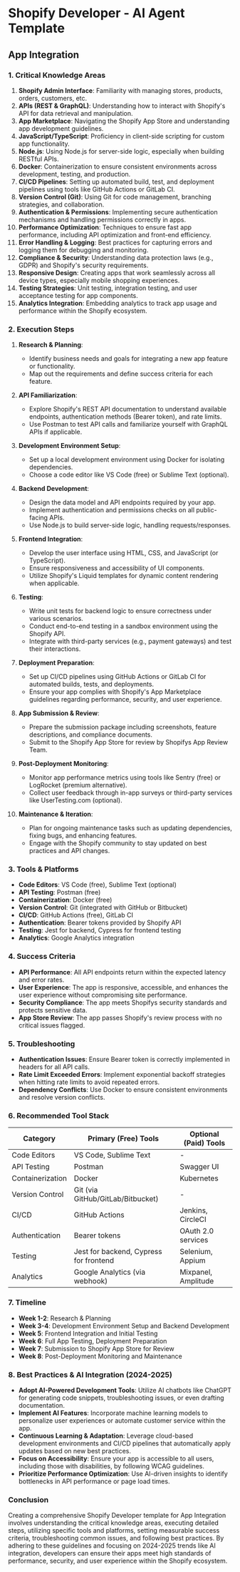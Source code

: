 # Shopify Developer - AI Agent Template

## App Integration

### 1. Critical Knowledge Areas

1. **Shopify Admin Interface**: Familiarity with managing stores, products, orders, customers, etc.
2. **APIs (REST & GraphQL)**: Understanding how to interact with Shopify's API for data retrieval and manipulation.
3. **App Marketplace**: Navigating the Shopify App Store and understanding app development guidelines.
4. **JavaScript/TypeScript**: Proficiency in client-side scripting for custom app functionality.
5. **Node.js**: Using Node.js for server-side logic, especially when building RESTful APIs.
6. **Docker**: Containerization to ensure consistent environments across development, testing, and production.
7. **CI/CD Pipelines**: Setting up automated build, test, and deployment pipelines using tools like GitHub Actions or GitLab CI.
8. **Version Control (Git)**: Using Git for code management, branching strategies, and collaboration.
9. **Authentication & Permissions**: Implementing secure authentication mechanisms and handling permissions correctly in apps.
10. **Performance Optimization**: Techniques to ensure fast app performance, including API optimization and front-end efficiency.
11. **Error Handling & Logging**: Best practices for capturing errors and logging them for debugging and monitoring.
12. **Compliance & Security**: Understanding data protection laws (e.g., GDPR) and Shopify's security requirements.
13. **Responsive Design**: Creating apps that work seamlessly across all device types, especially mobile shopping experiences.
14. **Testing Strategies**: Unit testing, integration testing, and user acceptance testing for app components.
15. **Analytics Integration**: Embedding analytics to track app usage and performance within the Shopify ecosystem.

### 2. Execution Steps

1. **Research & Planning**:
   - Identify business needs and goals for integrating a new app feature or functionality.
   - Map out the requirements and define success criteria for each feature.

2. **API Familiarization**:
   - Explore Shopify's REST API documentation to understand available endpoints, authentication methods (Bearer token), and rate limits.
   - Use Postman to test API calls and familiarize yourself with GraphQL APIs if applicable.

3. **Development Environment Setup**:
   - Set up a local development environment using Docker for isolating dependencies.
   - Choose a code editor like VS Code (free) or Sublime Text (optional).

4. **Backend Development**:
   - Design the data model and API endpoints required by your app.
   - Implement authentication and permissions checks on all public-facing APIs.
   - Use Node.js to build server-side logic, handling requests/responses.

5. **Frontend Integration**:
   - Develop the user interface using HTML, CSS, and JavaScript (or TypeScript).
   - Ensure responsiveness and accessibility of UI components.
   - Utilize Shopify's Liquid templates for dynamic content rendering when applicable.

6. **Testing**:
   - Write unit tests for backend logic to ensure correctness under various scenarios.
   - Conduct end-to-end testing in a sandbox environment using the Shopify API.
   - Integrate with third-party services (e.g., payment gateways) and test their interactions.

7. **Deployment Preparation**:
   - Set up CI/CD pipelines using GitHub Actions or GitLab CI for automated builds, tests, and deployments.
   - Ensure your app complies with Shopify's App Marketplace guidelines regarding performance, security, and user experience.

8. **App Submission & Review**:
   - Prepare the submission package including screenshots, feature descriptions, and compliance documents.
   - Submit to the Shopify App Store for review by Shopifys App Review Team.

9. **Post-Deployment Monitoring**:
   - Monitor app performance metrics using tools like Sentry (free) or LogRocket (premium alternative).
   - Collect user feedback through in-app surveys or third-party services like UserTesting.com (optional).

10. **Maintenance & Iteration**:
    - Plan for ongoing maintenance tasks such as updating dependencies, fixing bugs, and enhancing features.
    - Engage with the Shopify community to stay updated on best practices and API changes.

### 3. Tools & Platforms

- **Code Editors**: VS Code (free), Sublime Text (optional)
- **API Testing**: Postman (free)
- **Containerization**: Docker (free)
- **Version Control**: Git (integrated with GitHub or Bitbucket)
- **CI/CD**: GitHub Actions (free), GitLab CI
- **Authentication**: Bearer tokens provided by Shopify API
- **Testing**: Jest for backend, Cypress for frontend testing
- **Analytics**: Google Analytics integration

### 4. Success Criteria

- **API Performance**: All API endpoints return within the expected latency and error rates.
- **User Experience**: The app is responsive, accessible, and enhances the user experience without compromising site performance.
- **Security Compliance**: The app meets Shopifys security standards and protects sensitive data.
- **App Store Review**: The app passes Shopify's review process with no critical issues flagged.

### 5. Troubleshooting

- **Authentication Issues**: Ensure Bearer token is correctly implemented in headers for all API calls.
- **Rate Limit Exceeded Errors**: Implement exponential backoff strategies when hitting rate limits to avoid repeated errors.
- **Dependency Conflicts**: Use Docker to ensure consistent environments and resolve version conflicts.

### 6. Recommended Tool Stack

| Category | Primary (Free) Tools                     | Optional (Paid) Tools                  |
|----------|-----------------------------------------|----------------------------------------|
| Code Editors   | VS Code, Sublime Text                    | -                                      |
| API Testing    | Postman                                 | Swagger UI                             |
| Containerization | Docker                                | Kubernetes                             |
| Version Control| Git (via GitHub/GitLab/Bitbucket)        | -                                      |
| CI/CD          | GitHub Actions                          | Jenkins, CircleCI                      |
| Authentication | Bearer tokens                           | OAuth 2.0 services                     |
| Testing       | Jest for backend, Cypress for frontend    | Selenium, Appium                        |
| Analytics     | Google Analytics (via webhook)           | Mixpanel, Amplitude                      |

### 7. Timeline

- **Week 1-2**: Research & Planning
- **Week 3-4**: Development Environment Setup and Backend Development
- **Week 5**: Frontend Integration and Initial Testing
- **Week 6**: Full App Testing, Deployment Preparation
- **Week 7**: Submission to Shopify App Store for Review
- **Week 8**: Post-Deployment Monitoring and Maintenance

### 8. Best Practices & AI Integration (2024-2025)

- **Adopt AI-Powered Development Tools**: Utilize AI chatbots like ChatGPT for generating code snippets, troubleshooting issues, or even drafting documentation.
- **Implement AI Features**: Incorporate machine learning models to personalize user experiences or automate customer service within the app.
- **Continuous Learning & Adaptation**: Leverage cloud-based development environments and CI/CD pipelines that automatically apply updates based on new best practices.
- **Focus on Accessibility**: Ensure your app is accessible to all users, including those with disabilities, by following WCAG guidelines.
- **Prioritize Performance Optimization**: Use AI-driven insights to identify bottlenecks in API performance or page load times.

### Conclusion

Creating a comprehensive Shopify Developer template for App Integration involves understanding the critical knowledge areas, executing detailed steps, utilizing specific tools and platforms, setting measurable success criteria, troubleshooting common issues, and following best practices. By adhering to these guidelines and focusing on 2024-2025 trends like AI integration, developers can ensure their apps meet high standards of performance, security, and user experience within the Shopify ecosystem.

